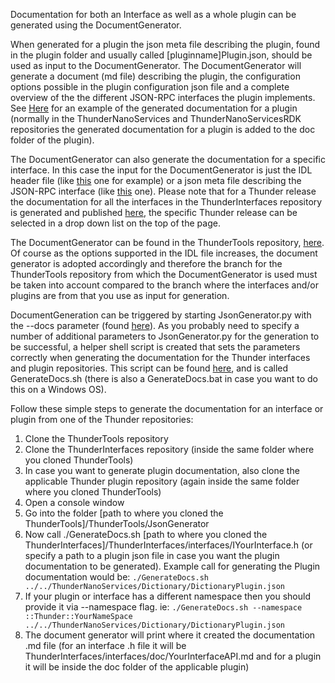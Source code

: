 Documentation for both an Interface as well as a whole plugin can be generated using the DocumentGenerator.

When generated for a plugin the json meta file describing the plugin, found in the plugin folder and usually called [pluginname]Plugin.json, should be used as input to the DocumentGenerator. The DocumentGenerator will generate a document (md file) describing the plugin, the configuration options possible in the plugin configuration json file and a complete overview of the the different JSON-RPC interfaces the plugin implements.
See [Here](https://github.com/WebPlatformForEmbedded/ThunderNanoServicesRDK/blob/master/PlayerInfo/doc/PlayerInfoPlugin.md) for an example of the generated documentation for a plugin (normally in the ThunderNanoServices and ThunderNanoServicesRDK repositories the generated documentation for a plugin is added to the doc folder of the plugin).

The DocumentGenerator can also generate the documentation for a specific interface. In this case the input for the DocumentGenerator is just the IDL header file (like [this](https://github.com/rdkcentral/ThunderInterfaces/blob/master/interfaces/IBrowser.h) one for example) or a json meta file describing the JSON-RPC interface (like [this](https://github.com/rdkcentral/ThunderInterfaces/blob/master/jsonrpc/Netflix.json) one).
Please note that for a Thunder release the documentation for all the interfaces in the ThunderInterfaces repository is generated and published [here](https://webplatformforembedded.github.io/ServicesInterfaceDocumentation/latest/), the specific Thunder release can be selected in a drop down list on the top of the page.

The DocumentGenerator can be found in the ThunderTools repository, [here](https://github.com/rdkcentral/ThunderTools/tree/master).
Of course as the options supported in the IDL file increases, the document generator is adopted accordingly and therefore the branch for the ThunderTools repository from which the DocumentGenerator is used must be taken into account compared to the branch where the interfaces and/or plugins are from that you use as input for generation.

DocumentGeneration can be triggered by starting JsonGenerator.py with the --docs parameter (found [here](https://github.com/rdkcentral/ThunderTools/tree/master/JsonGenerator)). 
As you probably need to specify a number of additional parameters to JsonGenerator.py for the generation to be successful, a helper shell script is created that sets the parameters correctly when generating the documentation for the Thunder interfaces and plugin repositories. 
This script can be found [here](https://github.com/rdkcentral/ThunderTools/tree/master/JsonGenerator), and is called GenerateDocs.sh (there is also a GenerateDocs.bat in case you want to do this on a Windows OS).

Follow these simple steps to generate the documentation for an interface or plugin from one of the Thunder repositories:

1. Clone the ThunderTools repository
2. Clone the ThunderInterfaces repository (inside the same folder where you cloned ThunderTools)
3. In case you want to generate plugin documentation, also clone the applicable Thunder plugin repository (again inside the same folder where you cloned ThunderTools)
4. Open a console window
5. Go into the folder [path to where you cloned the ThunderTools]/ThunderTools/JsonGenerator
6. Now call ./GenerateDocs.sh [path to where you cloned the ThunderInterfaces]/ThunderInterfaces/interfaces/IYourInterface.h (or specify a path to a plugin json file in case you want the plugin documentation to be generated). Example call for generating the Plugin documentation would be: ```./GenerateDocs.sh ../../ThunderNanoServices/Dictionary/DictionaryPlugin.json```
7. If your plugin or interface has a different namespace then you should provide it via --namespace flag. ie: ```./GenerateDocs.sh --namespace ::Thunder::YourNameSpace ../../ThunderNanoServices/Dictionary/DictionaryPlugin.json```
8. The document generator will print where it created the documentation .md file (for an interface .h file it will be ThunderInterfaces/interfaces/doc/YourInterfaceAPI.md and for a plugin it will be inside the doc folder of the applicable plugin)




